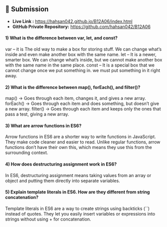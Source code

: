 ## 🔗 Submission
- **Live Link :** https://hahsan042.github.io/B12A06/index.html
- **GitHub Private Repository:** https://github.com/hahsan042/B12A06


#### 1) What is the difference between var, let, and const?
var – it is The old way to make a box for storing stuff. We can change what’s inside and even make another box with the same name.
let – It is  a newer, smarter box. We can change what’s inside, but we cannot make another box with the same name in the same place.
const – It is a special box that we cannot change once we  put something in. we must put something in it right away.

#### 2) What is the difference between map(), forEach(), and filter()? 

map() → Goes through each item, changes it, and gives a new array.
forEach() → Goes through each item and does something, but doesn’t give a new array.
filter() → Goes through each item and keeps only the ones that pass a test, giving a new array.

#### 3) What are arrow functions in ES6?
Arrow functions in ES6 are a shorter way to write functions in JavaScript. They make code cleaner and easier to read. Unlike regular functions, arrow functions don’t have their own this, which means they use this from the surrounding context.

#### 4) How does destructuring assignment work in ES6?
In ES6, destructuring assignment means taking values from an array or object and putting them directly into separate variables.

#### 5) Explain template literals in ES6. How are they different from string concatenation?

Template literals in ES6 are a way to create strings using backticks (``) instead of quotes. They let you easily insert variables or expressions into strings without using + for concatenation.

 

